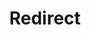 ﻿---
layout: src/layouts/Redirect.astro
title: Redirect
redirect: https://yamldoc.liuyan.wang/docs/octopus-rest-api/cli/octopus-account
pubDate:  2023-01-01
navSearch: false
navSitemap: false
navMenu: false
---
